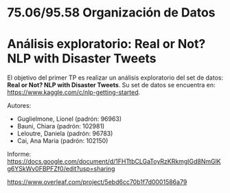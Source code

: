 # 75.06/95.58 Organización de Datos
# Análisis exploratorio: Real or Not? NLP with Disaster Tweets

El objetivo del primer TP es realizar un análisis exploratorio del set de datos:
 **Real or Not? NLP with Disaster Tweets**.
Su set de datos se encuentra en: https://www.kaggle.com/c/nlp-getting-started. 

Autores:

- Guglielmone, Lionel (padrón: 96963)
- Bauni, Chiara (padrón: 102981)
- Leloutre, Daniela (padrón: 96783)
- Cai, Ana Maria (padrón: 102150)

Informe: https://docs.google.com/document/d/1FHTtbCLGaToyRzKRkmgIGd8NmGlKg6YSkWv0FBPFZf0/edit?usp=sharing

https://www.overleaf.com/project/5ebd6cc70b1f7d0001586a79
